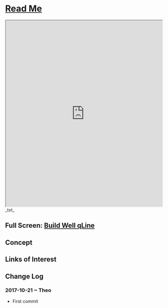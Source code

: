 <span style=display:none; >[You are now in a GitHub source code view - click this link to view Read Me file as a web page]( http://www.ladybug.tools/spider/#sandbox/build-well-qline/README.md "View file as a web page." ) </span>


# [Read Me]( #README.md )


<iframe src=http://ladybug-tools.github.io/spider/sandbox/build-well-qline/ width=100% height=600px onload=this.contentWindow.controls.enableZoom=false; ></iframe>
_txt_
<span style="display: none" >Iframes are not viewable in GitHub source code view</span>

## Full Screen: [Build Well qLine]( http://ladybug-tools.github.io/spider/sandbox/build-well-qline/index.html )


## Concept


## Links of Interest


## Change Log

### 2017-10-21 ~ Theo

* First commit

